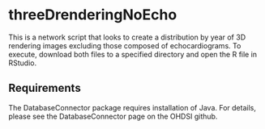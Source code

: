 # threeDrenderingNoEcho
This is a network script that looks to create a distribution by year of 3D rendering images excluding those composed of echocardiograms. To execute, download both files to a specified directory and open the R file in RStudio. 

## Requirements
The DatabaseConnector package requires installation of Java. For details, please see the DatabaseConnector page on the OHDSI github. 
